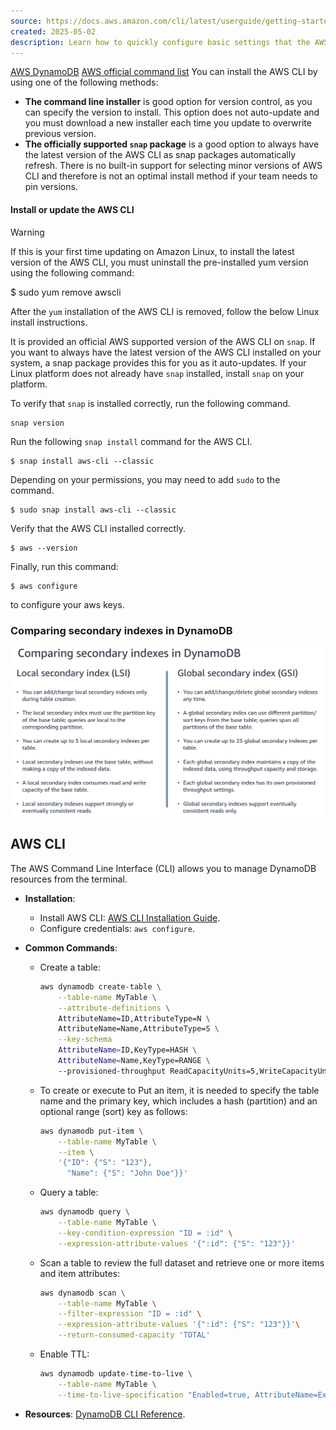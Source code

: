 ```yaml
---
source: https://docs.aws.amazon.com/cli/latest/userguide/getting-started-install.html
created: 2025-05-02
description: Learn how to quickly configure basic settings that the AWS Command Line Interface uses to interact with your resources on AWS services.
---
```

[AWS DynamoDB](AWS%20DynamoDB.md)
[AWS official command list](https://awscli.amazonaws.com/v2/documentation/api/latest/reference/dynamodb/index.html)
You can install the AWS CLI by using one of the following methods:

- **The command line installer** is good option for version control, as you can specify the version to install. This option does not auto-update and you must download a new installer each time you update to overwrite previous version.
- **The officially supported `snap` package** is a good option to always have the latest version of the AWS CLI as snap packages automatically refresh. There is no built-in support for selecting minor versions of AWS CLI and therefore is not an optimal install method if your team needs to pin versions.

#### Install or update the AWS CLI

> [!Warning]
> If this is your first time updating on Amazon Linux, to install the latest version of the AWS CLI, you must uninstall the pre-installed yum version using the following command:
> 
> 
> $ sudo yum remove awscli
> 

After the `yum` installation of the AWS CLI is removed, follow the below Linux install instructions.

It is provided an official AWS supported version of the AWS CLI on `snap`. If you want to always have the latest version of the AWS CLI installed on your system, a snap package provides this for you as it auto-updates. If your Linux platform does not already have `snap` installed, install `snap` on your platform.

To verify that `snap` is installed correctly, run the following command.
```
snap version
```

Run the following `snap install` command for the AWS CLI.

```
$ snap install aws-cli --classic
```

Depending on your permissions, you may need to add `sudo` to the command.

```
$ sudo snap install aws-cli --classic
```

Verify that the AWS CLI installed correctly.

```
$ aws --version
```

Finally, run this command:
```
$ aws configure
```

to configure your aws keys.
### Comparing secondary indexes in DynamoDB

![Differences between LSI and GSI](../../resources/images/LSIvsGSI.png)
## AWS CLI

The AWS Command Line Interface (CLI) allows you to manage DynamoDB resources from the terminal.

- **Installation**:
    
    - Install AWS CLI: [AWS CLI Installation Guide](https://docs.aws.amazon.com/cli/latest/userguide/install-cliv2.html).
    - Configure credentials: `aws configure`.
- **Common Commands**:
    
    - Create a table:
        
        ```bash
        aws dynamodb create-table \
            --table-name MyTable \
            --attribute-definitions \
            AttributeName=ID,AttributeType=N \
            AttributeName=Name,AttributeType=S \
            --key-schema 
            AttributeName=ID,KeyType=HASH \
            AttributeName=Name,KeyType=RANGE \
            --provisioned-throughput ReadCapacityUnits=5,WriteCapacityUnits=5
        ```
        
    - To create or execute to Put an item, it is needed to specify the table name and the primary key, which includes a hash (partition) and an optional range (sort) key as follows:
        
        ```bash
        aws dynamodb put-item \
            --table-name MyTable \
            --item \
            '{"ID": {"S": "123"},
              "Name": {"S": "John Doe"}}'
        ```
        
    - Query a table:
        
        ```bash
        aws dynamodb query \
            --table-name MyTable \
            --key-condition-expression "ID = :id" \
            --expression-attribute-values '{":id": {"S": "123"}}'
        ```
    - Scan a table to review the full dataset and retrieve one or more items and item attributes:
        
        ```bash
        aws dynamodb scan \
            --table-name MyTable \
            --filter-expression "ID = :id" \
            --expression-attribute-values '{":id": {"S": "123"}}'\
            --return-consumed-capacity 'TOTAL'
        ```
        
    - Enable TTL:
        
        ```bash
        aws dynamodb update-time-to-live \
            --table-name MyTable \
            --time-to-live-specification "Enabled=true, AttributeName=ExpirationTime"
        ```
        
- **Resources**: [DynamoDB CLI Reference](https://docs.aws.amazon.com/cli/latest/reference/dynamodb/).